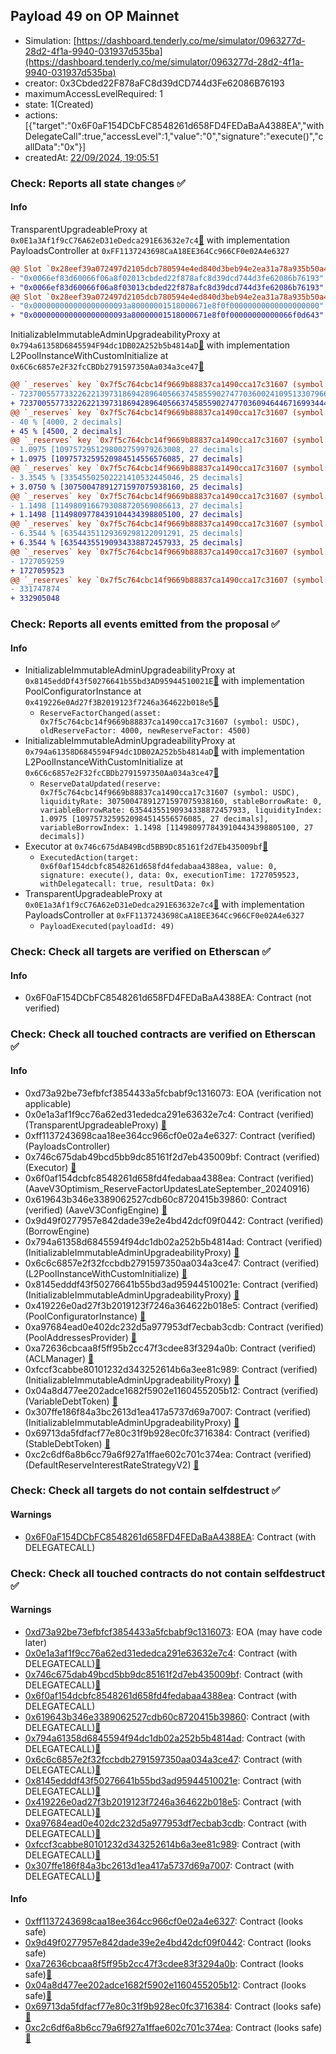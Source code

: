 ## Payload 49 on OP Mainnet

- Simulation: [https://dashboard.tenderly.co/me/simulator/0963277d-28d2-4f1a-9940-031937d535ba](https://dashboard.tenderly.co/me/simulator/0963277d-28d2-4f1a-9940-031937d535ba)
- creator: 0x3Cbded22F878aFC8d39dCD744d3Fe62086B76193
- maximumAccessLevelRequired: 1
- state: 1(Created)
- actions: [{"target":"0x6F0aF154DCbFC8548261d658FD4FEDaBaA4388EA","withDelegateCall":true,"accessLevel":1,"value":"0","signature":"execute()","callData":"0x"}]
- createdAt: [22/09/2024, 19:05:51](https://optimistic.etherscan.io/tx/0xdec75544b72386bc5856c4a13f4243b67fede9bfb5af84645930fb53fc46bb3c)

### Check: Reports all state changes :white_check_mark:

#### Info


TransparentUpgradeableProxy at `0x0E1a3Af1f9cC76A62eD31eDedca291E63632e7c4`[:ghost:](https://github.com/bgd-labs/aave-address-book "GovernanceV3Optimism.PAYLOADS_CONTROLLER") with implementation PayloadsController at `0xFF1137243698CaA18EE364Cc966CF0e02A4e6327`
```diff
@@ Slot `0x28eef39a072497d2105dcb780594e4ed840d3beb94e2ea31a78a935b50a4ae2e` @@
- "0x0066ef83d60066f06a8f02013cbded22f878afc8d39dcd744d3fe62086b76193"
+ "0x0066ef83d60066f06a8f03013cbded22f878afc8d39dcd744d3fe62086b76193"
@@ Slot `0x28eef39a072497d2105dcb780594e4ed840d3beb94e2ea31a78a935b50a4ae2f` @@
- "0x000000000000000000093a80000001518000671e8f0f00000000000000000000"
+ "0x000000000000000000093a80000001518000671e8f0f00000000000066f0d643"
```

InitializableImmutableAdminUpgradeabilityProxy at `0x794a61358D6845594F94dc1DB02A252b5b4814aD`[:ghost:](https://github.com/bgd-labs/aave-address-book "AaveV3Optimism.POOL") with implementation L2PoolInstanceWithCustomInitialize at `0x6C6c6857e2F32fcCBDb2791597350Aa034a3ce47`[:ghost:](https://github.com/bgd-labs/aave-address-book "AaveV3Optimism.POOL_IMPL")
```diff
@@ `_reserves` key `0x7f5c764cbc14f9669b88837ca1490cca17c31607 (symbol: USDC).configuration.data` @@
- 7237005577332262213973186942896405663745855902747703600241095133079669841228
+ 7237005577332262213973186942896405663745855902747703609464467169934445649228
@@ `_reserves` key `0x7f5c764cbc14f9669b88837ca1490cca17c31607 (symbol: USDC).configuration.data_decoded.reserveFactor` @@
- 40 % [4000, 2 decimals]
+ 45 % [4500, 2 decimals]
@@ `_reserves` key `0x7f5c764cbc14f9669b88837ca1490cca17c31607 (symbol: USDC).liquidityIndex` @@
- 1.0975 [1097572951298002759979263008, 27 decimals]
+ 1.0975 [1097573259520984514556576085, 27 decimals]
@@ `_reserves` key `0x7f5c764cbc14f9669b88837ca1490cca17c31607 (symbol: USDC).currentLiquidityRate` @@
- 3.3545 % [33545502502221410532445046, 25 decimals]
+ 3.0750 % [30750047891271597075938160, 25 decimals]
@@ `_reserves` key `0x7f5c764cbc14f9669b88837ca1490cca17c31607 (symbol: USDC).variableBorrowIndex` @@
- 1.1498 [1149809166793088720569086613, 27 decimals]
+ 1.1498 [1149809778439104434398805100, 27 decimals]
@@ `_reserves` key `0x7f5c764cbc14f9669b88837ca1490cca17c31607 (symbol: USDC).currentVariableBorrowRate` @@
- 6.3544 % [63544351129369298122091291, 25 decimals]
+ 6.3544 % [63544355190934338872457933, 25 decimals]
@@ `_reserves` key `0x7f5c764cbc14f9669b88837ca1490cca17c31607 (symbol: USDC).lastUpdateTimestamp` @@
- 1727059259
+ 1727059523
@@ `_reserves` key `0x7f5c764cbc14f9669b88837ca1490cca17c31607 (symbol: USDC).accruedToTreasury` @@
- 331747874
+ 332905048
```


### Check: Reports all events emitted from the proposal :white_check_mark:

#### Info

- InitializableImmutableAdminUpgradeabilityProxy at `0x8145eddDf43f50276641b55bd3AD95944510021E`[:ghost:](https://github.com/bgd-labs/aave-address-book "AaveV3Optimism.POOL_CONFIGURATOR") with implementation PoolConfiguratorInstance at `0x419226e0Ad27f3B2019123f7246a364622b018e5`[:ghost:](https://github.com/bgd-labs/aave-address-book "AaveV3Optimism.POOL_CONFIGURATOR_IMPL")
  - `ReserveFactorChanged(asset: 0x7f5c764cbc14f9669b88837ca1490cca17c31607 (symbol: USDC), oldReserveFactor: 4000, newReserveFactor: 4500)`
- InitializableImmutableAdminUpgradeabilityProxy at `0x794a61358D6845594F94dc1DB02A252b5b4814aD`[:ghost:](https://github.com/bgd-labs/aave-address-book "AaveV3Optimism.POOL") with implementation L2PoolInstanceWithCustomInitialize at `0x6C6c6857e2F32fcCBDb2791597350Aa034a3ce47`[:ghost:](https://github.com/bgd-labs/aave-address-book "AaveV3Optimism.POOL_IMPL")
  - `ReserveDataUpdated(reserve: 0x7f5c764cbc14f9669b88837ca1490cca17c31607 (symbol: USDC), liquidityRate: 30750047891271597075938160, stableBorrowRate: 0, variableBorrowRate: 63544355190934338872457933, liquidityIndex: 1.0975 [1097573259520984514556576085, 27 decimals], variableBorrowIndex: 1.1498 [1149809778439104434398805100, 27 decimals])`
- Executor at `0x746c675dAB49Bcd5BB9Dc85161f2d7Eb435009bf`[:ghost:](https://github.com/bgd-labs/aave-address-book "AaveV3Optimism.ACL_ADMIN, GovernanceV3Optimism.EXECUTOR_LVL_1")
  - `ExecutedAction(target: 0x6f0af154dcbfc8548261d658fd4fedabaa4388ea, value: 0, signature: execute(), data: 0x, executionTime: 1727059523, withDelegatecall: true, resultData: 0x)`
- TransparentUpgradeableProxy at `0x0E1a3Af1f9cC76A62eD31eDedca291E63632e7c4`[:ghost:](https://github.com/bgd-labs/aave-address-book "GovernanceV3Optimism.PAYLOADS_CONTROLLER") with implementation PayloadsController at `0xFF1137243698CaA18EE364Cc966CF0e02A4e6327`
  - `PayloadExecuted(payloadId: 49)`

### Check: Check all targets are verified on Etherscan :white_check_mark:

#### Info

- 0x6F0aF154DCbFC8548261d658FD4FEDaBaA4388EA: Contract (not verified) 

### Check: Check all touched contracts are verified on Etherscan :white_check_mark:

#### Info

- 0xd73a92be73efbfcf3854433a5fcbabf9c1316073: EOA (verification not applicable)
- 0x0e1a3af1f9cc76a62ed31ededca291e63632e7c4: Contract (verified) (TransparentUpgradeableProxy) [:ghost:](https://github.com/bgd-labs/aave-address-book "GovernanceV3Optimism.PAYLOADS_CONTROLLER")
- 0xff1137243698caa18ee364cc966cf0e02a4e6327: Contract (verified) (PayloadsController) 
- 0x746c675dab49bcd5bb9dc85161f2d7eb435009bf: Contract (verified) (Executor) [:ghost:](https://github.com/bgd-labs/aave-address-book "AaveV3Optimism.ACL_ADMIN, GovernanceV3Optimism.EXECUTOR_LVL_1")
- 0x6f0af154dcbfc8548261d658fd4fedabaa4388ea: Contract (verified) (AaveV3Optimism_ReserveFactorUpdatesLateSeptember_20240916) 
- 0x619643b346e3389062527cdb60c8720415b39860: Contract (verified) (AaveV3ConfigEngine) [:ghost:](https://github.com/bgd-labs/aave-address-book "AaveV3Optimism.CONFIG_ENGINE")
- 0x9d49f0277957e842dade39e2e4bd42dcf09f0442: Contract (verified) (BorrowEngine) 
- 0x794a61358d6845594f94dc1db02a252b5b4814ad: Contract (verified) (InitializableImmutableAdminUpgradeabilityProxy) [:ghost:](https://github.com/bgd-labs/aave-address-book "AaveV3Optimism.POOL")
- 0x6c6c6857e2f32fccbdb2791597350aa034a3ce47: Contract (verified) (L2PoolInstanceWithCustomInitialize) [:ghost:](https://github.com/bgd-labs/aave-address-book "AaveV3Optimism.POOL_IMPL")
- 0x8145edddf43f50276641b55bd3ad95944510021e: Contract (verified) (InitializableImmutableAdminUpgradeabilityProxy) [:ghost:](https://github.com/bgd-labs/aave-address-book "AaveV3Optimism.POOL_CONFIGURATOR")
- 0x419226e0ad27f3b2019123f7246a364622b018e5: Contract (verified) (PoolConfiguratorInstance) [:ghost:](https://github.com/bgd-labs/aave-address-book "AaveV3Optimism.POOL_CONFIGURATOR_IMPL")
- 0xa97684ead0e402dc232d5a977953df7ecbab3cdb: Contract (verified) (PoolAddressesProvider) [:ghost:](https://github.com/bgd-labs/aave-address-book "AaveV3Optimism.POOL_ADDRESSES_PROVIDER")
- 0xa72636cbcaa8f5ff95b2cc47f3cdee83f3294a0b: Contract (verified) (ACLManager) [:ghost:](https://github.com/bgd-labs/aave-address-book "AaveV3Optimism.ACL_MANAGER")
- 0xfccf3cabbe80101232d343252614b6a3ee81c989: Contract (verified) (InitializableImmutableAdminUpgradeabilityProxy) [:ghost:](https://github.com/bgd-labs/aave-address-book "AaveV3Optimism.ASSETS.USDC.V_TOKEN")
- 0x04a8d477ee202adce1682f5902e1160455205b12: Contract (verified) (VariableDebtToken) [:ghost:](https://github.com/bgd-labs/aave-address-book "AaveV3Optimism.DEFAULT_VARIABLE_DEBT_TOKEN_IMPL_REV_2")
- 0x307ffe186f84a3bc2613d1ea417a5737d69a7007: Contract (verified) (InitializableImmutableAdminUpgradeabilityProxy) [:ghost:](https://github.com/bgd-labs/aave-address-book "AaveV3Optimism.ASSETS.USDC.S_TOKEN")
- 0x69713da5fdfacf77e80c31f9b928ec0fc3716384: Contract (verified) (StableDebtToken) [:ghost:](https://github.com/bgd-labs/aave-address-book "AaveV3Optimism.DEFAULT_STABLE_DEBT_TOKEN_IMPL_REV_3")
- 0xc2c6df6a8b6cc79a6f927a1ffae602c701c374ea: Contract (verified) (DefaultReserveInterestRateStrategyV2) [:ghost:](https://github.com/bgd-labs/aave-address-book "AaveV3Optimism.ASSETS.DAI.INTEREST_RATE_STRATEGY, AaveV3Optimism.ASSETS.LINK.INTEREST_RATE_STRATEGY, AaveV3Optimism.ASSETS.USDC.INTEREST_RATE_STRATEGY, AaveV3Optimism.ASSETS.WBTC.INTEREST_RATE_STRATEGY, AaveV3Optimism.ASSETS.WETH.INTEREST_RATE_STRATEGY, AaveV3Optimism.ASSETS.USDT.INTEREST_RATE_STRATEGY, AaveV3Optimism.ASSETS.AAVE.INTEREST_RATE_STRATEGY, AaveV3Optimism.ASSETS.sUSD.INTEREST_RATE_STRATEGY, AaveV3Optimism.ASSETS.OP.INTEREST_RATE_STRATEGY, AaveV3Optimism.ASSETS.wstETH.INTEREST_RATE_STRATEGY, AaveV3Optimism.ASSETS.LUSD.INTEREST_RATE_STRATEGY, AaveV3Optimism.ASSETS.MAI.INTEREST_RATE_STRATEGY, AaveV3Optimism.ASSETS.rETH.INTEREST_RATE_STRATEGY, AaveV3Optimism.ASSETS.USDCn.INTEREST_RATE_STRATEGY")

### Check: Check all targets do not contain selfdestruct :white_check_mark:

#### Warnings

- [0x6F0aF154DCbFC8548261d658FD4FEDaBaA4388EA](https://optimistic.etherscan.io/address/0x6F0aF154DCbFC8548261d658FD4FEDaBaA4388EA): Contract (with DELEGATECALL)

### Check: Check all touched contracts do not contain selfdestruct :white_check_mark:

#### Warnings

- [0xd73a92be73efbfcf3854433a5fcbabf9c1316073](https://optimistic.etherscan.io/address/0xd73a92be73efbfcf3854433a5fcbabf9c1316073): EOA (may have code later)
- [0x0e1a3af1f9cc76a62ed31ededca291e63632e7c4](https://optimistic.etherscan.io/address/0x0e1a3af1f9cc76a62ed31ededca291e63632e7c4): Contract (with DELEGATECALL)[:ghost:](https://github.com/bgd-labs/aave-address-book "GovernanceV3Optimism.PAYLOADS_CONTROLLER")
- [0x746c675dab49bcd5bb9dc85161f2d7eb435009bf](https://optimistic.etherscan.io/address/0x746c675dab49bcd5bb9dc85161f2d7eb435009bf): Contract (with DELEGATECALL)[:ghost:](https://github.com/bgd-labs/aave-address-book "AaveV3Optimism.ACL_ADMIN, GovernanceV3Optimism.EXECUTOR_LVL_1")
- [0x6f0af154dcbfc8548261d658fd4fedabaa4388ea](https://optimistic.etherscan.io/address/0x6f0af154dcbfc8548261d658fd4fedabaa4388ea): Contract (with DELEGATECALL)
- [0x619643b346e3389062527cdb60c8720415b39860](https://optimistic.etherscan.io/address/0x619643b346e3389062527cdb60c8720415b39860): Contract (with DELEGATECALL)[:ghost:](https://github.com/bgd-labs/aave-address-book "AaveV3Optimism.CONFIG_ENGINE")
- [0x794a61358d6845594f94dc1db02a252b5b4814ad](https://optimistic.etherscan.io/address/0x794a61358d6845594f94dc1db02a252b5b4814ad): Contract (with DELEGATECALL)[:ghost:](https://github.com/bgd-labs/aave-address-book "AaveV3Optimism.POOL")
- [0x6c6c6857e2f32fccbdb2791597350aa034a3ce47](https://optimistic.etherscan.io/address/0x6c6c6857e2f32fccbdb2791597350aa034a3ce47): Contract (with DELEGATECALL)[:ghost:](https://github.com/bgd-labs/aave-address-book "AaveV3Optimism.POOL_IMPL")
- [0x8145edddf43f50276641b55bd3ad95944510021e](https://optimistic.etherscan.io/address/0x8145edddf43f50276641b55bd3ad95944510021e): Contract (with DELEGATECALL)[:ghost:](https://github.com/bgd-labs/aave-address-book "AaveV3Optimism.POOL_CONFIGURATOR")
- [0x419226e0ad27f3b2019123f7246a364622b018e5](https://optimistic.etherscan.io/address/0x419226e0ad27f3b2019123f7246a364622b018e5): Contract (with DELEGATECALL)[:ghost:](https://github.com/bgd-labs/aave-address-book "AaveV3Optimism.POOL_CONFIGURATOR_IMPL")
- [0xa97684ead0e402dc232d5a977953df7ecbab3cdb](https://optimistic.etherscan.io/address/0xa97684ead0e402dc232d5a977953df7ecbab3cdb): Contract (with DELEGATECALL)[:ghost:](https://github.com/bgd-labs/aave-address-book "AaveV3Optimism.POOL_ADDRESSES_PROVIDER")
- [0xfccf3cabbe80101232d343252614b6a3ee81c989](https://optimistic.etherscan.io/address/0xfccf3cabbe80101232d343252614b6a3ee81c989): Contract (with DELEGATECALL)[:ghost:](https://github.com/bgd-labs/aave-address-book "AaveV3Optimism.ASSETS.USDC.V_TOKEN")
- [0x307ffe186f84a3bc2613d1ea417a5737d69a7007](https://optimistic.etherscan.io/address/0x307ffe186f84a3bc2613d1ea417a5737d69a7007): Contract (with DELEGATECALL)[:ghost:](https://github.com/bgd-labs/aave-address-book "AaveV3Optimism.ASSETS.USDC.S_TOKEN")

#### Info

- [0xff1137243698caa18ee364cc966cf0e02a4e6327](https://optimistic.etherscan.io/address/0xff1137243698caa18ee364cc966cf0e02a4e6327): Contract (looks safe)
- [0x9d49f0277957e842dade39e2e4bd42dcf09f0442](https://optimistic.etherscan.io/address/0x9d49f0277957e842dade39e2e4bd42dcf09f0442): Contract (looks safe)
- [0xa72636cbcaa8f5ff95b2cc47f3cdee83f3294a0b](https://optimistic.etherscan.io/address/0xa72636cbcaa8f5ff95b2cc47f3cdee83f3294a0b): Contract (looks safe)[:ghost:](https://github.com/bgd-labs/aave-address-book "AaveV3Optimism.ACL_MANAGER")
- [0x04a8d477ee202adce1682f5902e1160455205b12](https://optimistic.etherscan.io/address/0x04a8d477ee202adce1682f5902e1160455205b12): Contract (looks safe)[:ghost:](https://github.com/bgd-labs/aave-address-book "AaveV3Optimism.DEFAULT_VARIABLE_DEBT_TOKEN_IMPL_REV_2")
- [0x69713da5fdfacf77e80c31f9b928ec0fc3716384](https://optimistic.etherscan.io/address/0x69713da5fdfacf77e80c31f9b928ec0fc3716384): Contract (looks safe)[:ghost:](https://github.com/bgd-labs/aave-address-book "AaveV3Optimism.DEFAULT_STABLE_DEBT_TOKEN_IMPL_REV_3")
- [0xc2c6df6a8b6cc79a6f927a1ffae602c701c374ea](https://optimistic.etherscan.io/address/0xc2c6df6a8b6cc79a6f927a1ffae602c701c374ea): Contract (looks safe)[:ghost:](https://github.com/bgd-labs/aave-address-book "AaveV3Optimism.ASSETS.DAI.INTEREST_RATE_STRATEGY, AaveV3Optimism.ASSETS.LINK.INTEREST_RATE_STRATEGY, AaveV3Optimism.ASSETS.USDC.INTEREST_RATE_STRATEGY, AaveV3Optimism.ASSETS.WBTC.INTEREST_RATE_STRATEGY, AaveV3Optimism.ASSETS.WETH.INTEREST_RATE_STRATEGY, AaveV3Optimism.ASSETS.USDT.INTEREST_RATE_STRATEGY, AaveV3Optimism.ASSETS.AAVE.INTEREST_RATE_STRATEGY, AaveV3Optimism.ASSETS.sUSD.INTEREST_RATE_STRATEGY, AaveV3Optimism.ASSETS.OP.INTEREST_RATE_STRATEGY, AaveV3Optimism.ASSETS.wstETH.INTEREST_RATE_STRATEGY, AaveV3Optimism.ASSETS.LUSD.INTEREST_RATE_STRATEGY, AaveV3Optimism.ASSETS.MAI.INTEREST_RATE_STRATEGY, AaveV3Optimism.ASSETS.rETH.INTEREST_RATE_STRATEGY, AaveV3Optimism.ASSETS.USDCn.INTEREST_RATE_STRATEGY")

